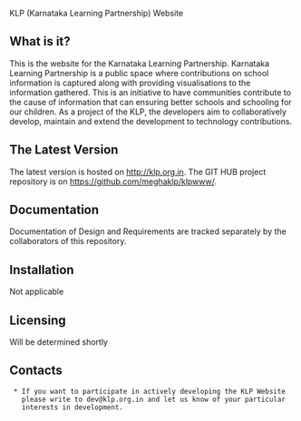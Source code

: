 KLP (Karnataka Learning Partnership) Website

  What is it?
  -----------
  This is the website for the Karnataka Learning Partnership.
  Karnataka Learning Partnership is a public space where 
  contributions on school information is captured along with 
  providing visualisations to the information gathered. 
  This is an initiative to have communities contribute to the 
  cause of information that can ensuring better schools and 
  schooling for our children. As a project of the KLP, the 
  developers aim to collaboratively develop, maintain and
  extend the development to technology contributions.


  The Latest Version
  ------------------
  The latest version is hosted on http://klp.org.in.
  The GIT HUB project repository is on https://github.com/meghaklp/klpwww/.

  
  Documentation
  -------------
  Documentation of Design and Requirements are tracked separately
  by the collaborators of this repository.


  Installation
  ------------
  Not applicable


  Licensing
  ---------
  Will be determined shortly  
  

  Contacts
  --------

     * If you want to participate in actively developing the KLP Website
       please write to dev@klp.org.in and let us know of your particular 
       interests in development.



